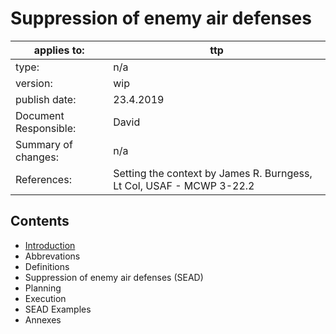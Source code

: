 # Suppression of enemy air defenses


applies to: | ttp
-------- | ---------
type: | n/a
version: | wip
publish date: | 23.4.2019
Document Responsible: | David
Summary of changes: | n/a
References: | Setting the context by James R. Burngess, Lt Col, USAF - MCWP 3-22.2

## Contents
* [Introduction](TTP_SEAD_Introduction.md)
* Abbrevations
* Definitions
* Suppression of enemy air defenses (SEAD)
* Planning
* Execution
* SEAD Examples
* Annexes
